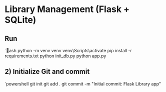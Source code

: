 ﻿# Library Management (Flask + SQLite)

## Run
`ash
python -m venv venv
venv\Scripts\activate
pip install -r requirements.txt
python init_db.py
python app.py



## 2) Initialize Git and commit
`powershell
git init
git add .
git commit -m "Initial commit: Flask Library app"


